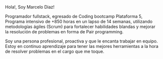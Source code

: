 Hola!, Soy Marcelo Diaz!

Programador fullstack, egresado de Coding bootcamp Plataforma 5, Programa intensivo de +850 horas en un lapso de 14 semanas,
utilizando metodologías ágiles (Scrum) para fortalecer habilidades blandas y mejorar la resolución de problemas en forma de Pair programming.

Soy una persona profesional, proactiva y que le encanta trabajar en equipo.
Estoy en continuo aprendizaje para tener las mejores herramientas a la hora de resolver problemas en el cargo que me toque.
